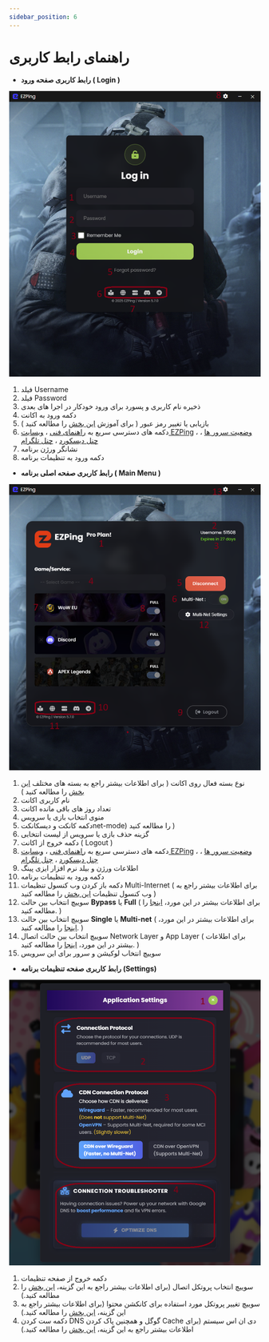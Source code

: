 ```yaml
---
sidebar_position: 6
---
```


# راهنمای رابط کاربری


  - **رابط کاربری صفحه ورود ( Login )**

![winver-run](./img/login-screen-ui.png)



1. فیلد Username
2. فیلد Password
3. ذخیره نام کاربری و پسورد برای ورود خودکار در اجرا های بعدی
4. دکمه ورود به اکانت
5. بازیابی یا تغییر رمز عبور ( برای آموزش [این بخش](https://docs.ezping.ir/how-to-reset-password) را مطالعه کنید )
6. دکمه های دسترسی سریع به [راهنمای فنی](https://docs.ezping.ir/) ، [وبسایت EZPing](https://landing.ezping.ir/)  ، [وضعیت سرور ها](https://status.ezping.ir/) ، [چنل دیسکورد](https://discord.gg/KyTRwptwUs) ، [چنل تلگرام](https://t.me/ezping)
7. نشانگر ورژن برنامه
8. دکمه ورود به تنظیمات برنامه


  - **رابط کاربری صفحه اصلی برنامه ( Main Menu )**


![winver-run](./img/main-app-ui.png)

1. نوع بسته فعال روی اکانت ( برای اطلاعات بیشتر راجع به بسته های مختلف [این بخش](https://docs.ezping.ir/category/%D9%BE%D9%84%D9%86-%D9%87%D8%A7%DB%8C-%D8%A7%DA%A9%D8%A7%D9%86%D8%AA) را مطالعه کنید ) 
2. نام کاربری اکانت
3. تعداد روز های باقی مانده اکانت
4. منوی انتخاب بازی یا سرویس
5. دکمه کانکت و دیسکانکتnet-mode) را مطالعه کنید )
6. گزینه حذف بازی یا سرویس از لیست انتخابی 
7. دکمه خروج از اکانت ( Logout )
8. دکمه های دسترسی سریع به [راهنمای فنی](https://docs.ezping.ir/) ، [وبسایت EZPing](https://landing.ezping.ir/)  ، [وضعیت سرور ها](https://status.ezping.ir/) ، [چنل دیسکورد](https://discord.gg/KyTRwptwUs) ، [چنل تلگرام](https://t.me/ezping)
9. اطلاعات ورژن و بیلد نرم افزار ایزی پینگ
10. دکمه ورود به تنظیمات برنامه
11. دکمه باز کردن وب کنسول تنظیمات Multi-Internet ( برای اطلاعات بیشتر راجع به وب کنسول تنظیمات [این بخش](https://docs.ezping.ir/how-it-works/multi-net-mode#:~:text=%D9%88%D8%A8%20%DA%A9%D9%86%D8%B3%D9%88%D9%84%20%D8%AA%D9%86%D8%B8%DB%8C%D9%85%D8%A7%D8%AA%20Multi%2DNet) را مطالعه کنید )
12. سوییچ انتخاب بین حالت **Bypass** یا **Full** ( برای اطلاعات بیشتر در این مورد، [اینجا](https://docs.ezping.ir/how-it-works/bypass-vs-full) را مطالعه کنید. )
13. سوییچ انتخاب بین حالت **Single** یا **Multi-net** ( برای اطلاعات بیشتر در این مورد، [اینجا](https://docs.ezping.ir/how-it-works/multi-net-mode) را مطالعه کنید. )
14. سوییچ انتخاب بین حالت اتصال Network Layer و App Layer ( برای اطلاعات بیشتر در این مورد، [اینجا]() را مطالعه کنید. )
15. سوییچ انتخاب لوکیشن و سرور برای این سرویس


  - **رابط کاربری صفحه تنظیمات برنامه (Settings)**

![winver-run](./img/settings-menu.png)
1. دکمه خروج از صفحه تنظیمات
2. سوییچ انتخاب پروتکل اتصال (برای اطلاعات بیشتر راجع به این گزینه، [این بخش](https://docs.ezping.ir/settings-guide#:~:text=%D8%A8%D8%AE%D8%B4%20Connection%20Protocol) را مطالعه کنید.)
3. سوییچ تغییر پروتکل مورد استفاده برای کانکشن محتوا (برای اطلاعات بیشتر راجع به این گزینه، [این بخش](https://docs.ezping.ir/settings-guide#:~:text=%D8%A8%D8%AE%D8%B4%20CDN%20Connection%20Protocol) را مطالعه کنید.)
4. دکمه ست کردن DNS گوگل و همچنین پاک کردن Cache دی ان اس سیستم (برای اطلاعات بیشتر راجع به این گزینه، [این بخش](https://docs.ezping.ir/settings-guide#:~:text=%D8%A8%D8%AE%D8%B4%20Connection%20Troubleshooter) را مطالعه کنید.)
